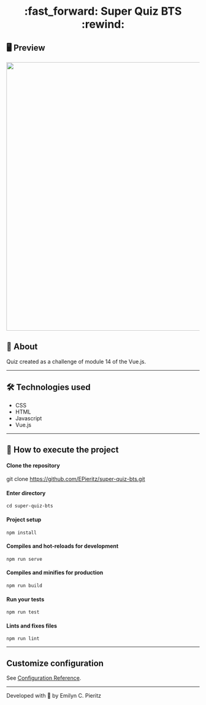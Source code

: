 <h1 align = "center"> :fast_forward: Super Quiz BTS :rewind: </h1>

## 🖥 Preview
<p align = "center">
   <img src = "https://github.com/ecpieritz" width = "700">
</p>
<p al

---

## 📖 About
<p>Quiz created as a challenge of module 14 of the Vue.js.</p>

---

## 🛠 Technologies used
- CSS
- HTML
- Javascript
- Vue.js

---


## 🚀 How to execute the project
#### Clone the repository
git clone https://github.com/EPieritz/super-quiz-bts.git

#### Enter directory
`cd super-quiz-bts`

#### Project setup
`npm install`

#### Compiles and hot-reloads for development
`npm run serve`

#### Compiles and minifies for production
`npm run build`

#### Run your tests
`npm run test`

#### Lints and fixes files
`npm run lint`

---
## Customize configuration
See [Configuration Reference](https://cli.vuejs.org/config/).

---
Developed with 💜 by Emilyn C. Pieritz
